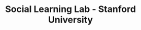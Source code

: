---
layout: leaf-node
title: "Social Learning Lab - Stanford University"
title-url: "http://sll.stanford.edu/"
author: [ "" ]
groups: [ "pedagogical-styles" ]
categories: [ "social-learning" ]
topics: [ "biographies" ]
summary: >
  We learn about the world by drawing rich, abstract inductive inferences that go beyond what we can observe, and what we observe often originates from representations of the world that reside in other people’s minds. What we know about the world is therefore heavily mediated by what others know about the world, and importantly, we also have the ability to affect what others know by sharing our own knowledge with them. In our everyday interactions with people around us, we seem to have an intuitive grasp of what kind of information to seek and to provide.
cite: >
  
pub-date: 
added_date: 2017-04-29
resource-type: external-page
---